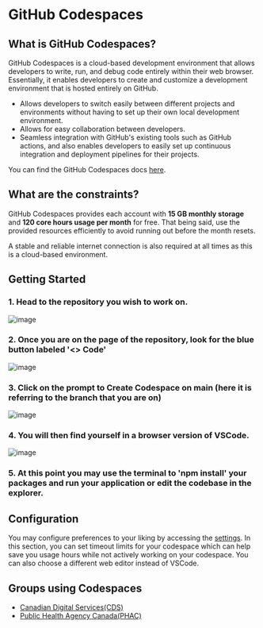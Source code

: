 # GitHub Codespaces

## What is GitHub Codespaces? 

GitHub Codespaces is a cloud-based development environment that allows developers to write, run, and debug code entirely within their web browser. Essentially, it enables developers to create and customize a development environment that is hosted entirely on GitHub.
* Allows developers to switch easily between different projects and environments without having to set up their own local development environment.
* Allows for easy collaboration between developers.
* Seamless integration with GitHub's existing tools such as GitHub actions, and also enables developers to easily set up continuous integration and deployment pipelines for their projects.

You can find the GitHub Codespaces docs [here](https://docs.github.com/en/codespaces).


## What are the constraints?
GitHub Codespaces provides each account with **15 GB monthly storage** and **120 core hours usage per month** for free.
That being said, use the provided resources efficiently to avoid running out before the month resets.

A stable and reliable internet connection is also required at all times as this is a cloud-based environment.

## Getting Started

### 1. Head to the repository you wish to work on.

![image](https://user-images.githubusercontent.com/63279480/224123220-f54db385-e2de-4396-9a0a-fd3da5758df1.png)

### 2. Once you are on the page of the repository, look for the blue button labeled '<> Code'

![image](https://user-images.githubusercontent.com/63279480/224127538-45556f9a-2344-4b79-8c0e-11c6b670bc89.png)

### 3. Click on the prompt to Create Codespace on main (here it is referring to the branch that you are on)

![image](https://user-images.githubusercontent.com/63279480/224127840-f712d18e-8e87-4e21-9640-1341a7fb3193.png)

### 4. You will then find yourself in a browser version of VSCode.

![image](https://user-images.githubusercontent.com/63279480/224128066-7d00d0c7-f23a-45e2-9073-7216c15cb626.png)

### 5. At this point you may use the terminal to 'npm install' your packages and run your application or edit the codebase in the explorer.

## Configuration

You may configure preferences to your liking by accessing the [settings](https://github.com/settings/codespaces). In this section, you can set timeout limits for your codespace which can help save you usage hours while not actively working on your codespace. You can also choose a different web editor instead of VSCode.

## Groups using Codespaces

 - [Canadian Digital Services(CDS)](https://github.com/cds-snc/notification-api)  
 - [Public Health Agency Canada(PHAC)](https://github.com/PHACDataHub/safe-inputs/tree/devcontainer_network)

